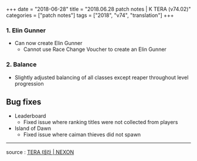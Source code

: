 +++
date = "2018-06-28"
title = "2018.06.28 patch notes | K TERA (v74.02)"
categories = ["patch notes"]
tags = ["2018", "v74", "translation"]
+++

### 1. Elin Gunner
- Can now create Elin Gunner
  - Cannot use Race Change Voucher to create an Elin Gunner

### 2. Balance
- Slightly adjusted balancing of all classes except reaper throughout level progression

## Bug fixes

- Leaderboard
  - Fixed issue where ranking titles were not collected from players
- Island of Dawn
  - Fixed issue where caiman thieves did not spawn

----

source : [TERA 테라 | NEXON](http://tera.nexon.com/news/update/view.aspx?n4articlesn=341)

